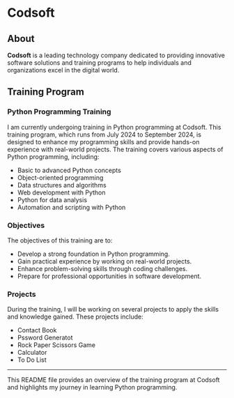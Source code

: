 # Codsoft

## About

**Codsoft** is a leading technology company dedicated to providing innovative software solutions and training programs to help individuals and organizations excel in the digital world.

## Training Program

### Python Programming Training

I am currently undergoing training in Python programming at Codsoft. This training program, which runs from July 2024 to September 2024, is designed to enhance my programming skills and provide hands-on experience with real-world projects. The training covers various aspects of Python programming, including:

- Basic to advanced Python concepts
- Object-oriented programming
- Data structures and algorithms
- Web development with Python
- Python for data analysis
- Automation and scripting with Python

### Objectives

The objectives of this training are to:

- Develop a strong foundation in Python programming.
- Gain practical experience by working on real-world projects.
- Enhance problem-solving skills through coding challenges.
- Prepare for professional opportunities in software development.

### Projects

During the training, I will be working on several projects to apply the skills and knowledge gained. These projects include:

- Contact Book
- Pssword Generatot
- Rock Paper Scissors Game
- Calculator
- To Do List


---

This README file provides an overview of the training program at Codsoft and highlights my journey in learning Python programming.
